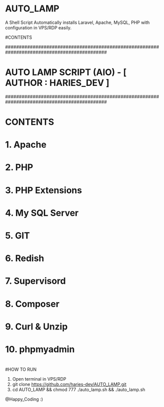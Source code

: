 # AUTO_LAMP
A Shell Script Automatically installs Laravel, Apache, MySQL, PHP with configuration in VPS/RDP easily. 

#CONTENTS

#############################################################################################
#   AUTO LAMP SCRIPT (AIO) - [ AUTHOR :  HARIES_DEV ]   #
#############################################################################################
#                                                       #
#                                                       #
#                       CONTENTS                        #
#           1. Apache                                   #
#           2. PHP                                      #
#           3. PHP Extensions                           #
#           4. My SQL Server                            #
#           5. GIT                                      #
#           6. Redish                                   #
#           7. Supervisord                              #
#           8. Composer                                 #
#           9. Curl & Unzip                             #
#          10. phpmyadmin                               #
#                                                       #
#                                                       #

#HOW TO RUN

1. Open terminal in VPS/RDP
2. git clone https://github.com/haries-dev/AUTO_LAMP.git 
3. cd AUTO_LAMP && chmod 777 ./auto_lamp.sh && ./auto_lamp.sh


@Happy_Coding :)
